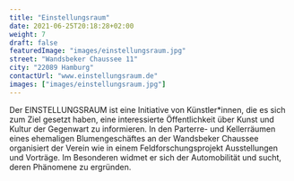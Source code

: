 ```yaml
---
title: "Einstellungsraum"
date: 2021-06-25T20:18:28+02:00
weight: 7
draft: false
featuredImage: "images/einstellungsraum.jpg"
street: "Wandsbeker Chaussee 11"
city: "22089 Hamburg"
contactUrl: "www.einstellungsraum.de"
images: ["images/einstellungsraum.jpg"]
---
```


Der EINSTELLUNGSRAUM ist eine Initiative von Künstler*innen, die es sich
zum Ziel gesetzt haben, eine interessierte Öffentlichkeit über Kunst und Kultur
der Gegenwart zu informieren. In den Parterre- und Kellerräumen eines
ehemaligen Blumengeschäftes an der Wandsbeker Chaussee organisiert der
Verein wie in einem Feldforschungsprojekt Ausstellungen und Vorträge. Im
Besonderen widmet er sich der Automobilität und sucht, deren Phänomene
zu ergründen.
